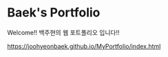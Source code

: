 # Baek's Portfolio
Welcome!!
백주현의 웹 포트폴리오 입니다!!

https://joohyeonbaek.github.io/MyPortfolio/index.html
